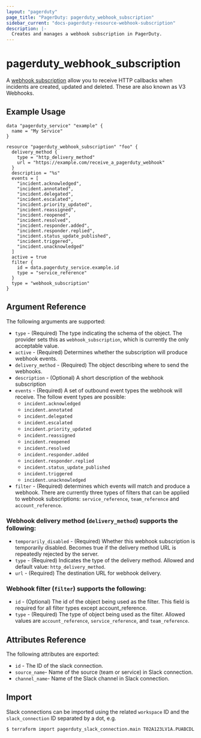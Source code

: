 ```yaml
---
layout: "pagerduty"
page_title: "PagerDuty: pagerduty_webhook_subscription"
sidebar_current: "docs-pagerduty-resource-webhook-subscription"
description: |-
  Creates and manages a webhook subscription in PagerDuty.
---
```


# pagerduty\_webhook\_subscription

A [webhook subscription](https://developer.pagerduty.com/docs/ZG9jOjExMDI5NTkw-v3-overview) allow you to receive HTTP callbacks when incidents are created, updated and deleted. These are also known as V3 Webhooks.

## Example Usage

```hcl
data "pagerduty_service" "example" {
  name = "My Service"
}

resource "pagerduty_webhook_subscription" "foo" {
  delivery_method {
    type = "http_delivery_method"
    url = "https://example.com/receive_a_pagerduty_webhook"
  }
  description = "%s"
  events = [
    "incident.acknowledged",
    "incident.annotated",
    "incident.delegated",
    "incident.escalated",
    "incident.priority_updated",
    "incident.reassigned",
    "incident.reopened",
    "incident.resolved",
    "incident.responder.added",
    "incident.responder.replied",
    "incident.status_update_published",
    "incident.triggered",
    "incident.unacknowledged"
  ]
  active = true
  filter {
    id = data.pagerduty_service.example.id
    type = "service_reference"
  }
  type = "webhook_subscription"
}

```

## Argument Reference

The following arguments are supported:

  * `type` - (Required) The type indicating the schema of the object. The provider sets this as `webhook_subscription`, which is currently the only acceptable value. 
  * `active` - (Required) Determines whether the subscription will produce webhook events.
  * `delivery_method` - (Required) The object describing where to send the webhooks.
  * `description` - (Optional) A short description of the webhook subscription
  * `events` - (Required) A set of outbound event types the webhook will receive. The follow event types are possible: 
    * `incident.acknowledged`
    * `incident.annotated`
    * `incident.delegated`
    * `incident.escalated`
    * `incident.priority_updated`
    * `incident.reassigned`
    * `incident.reopened`
    * `incident.resolved`
    * `incident.responder.added`
    * `incident.responder.replied`
    * `incident.status_update_published`
    * `incident.triggered`
    * `incident.unacknowledged`
  * `filter` - (Required) determines which events will match and produce a webhook. There are currently three types of filters that can be applied to webhook subscriptions: `service_reference`, `team_reference` and `account_reference`.

### Webhook delivery method (`delivery_method`) supports the following:

* `temporarily_disabled` - (Required) Whether this webhook subscription is temporarily disabled. Becomes true if the delivery method URL is repeatedly rejected by the server.
* `type` - (Required) Indicates the type of the delivery method. Allowed and default value: `http_delivery_method`.
* `url` - (Required) The destination URL for webhook delivery.

### Webhook filter (`filter`) supports the following:

* `id` - (Optional) The id of the object being used as the filter. This field is required for all filter types except account_reference.
* `type` - (Required) The type of object being used as the filter. Allowed values are `account_reference`, `service_reference`, and `team_reference`.

## Attributes Reference

The following attributes are exported:

  * `id` - The ID of the slack connection.
  * `source_name`- Name of the source (team or service) in Slack connection.
  * `channel_name`- Name of the Slack channel in Slack connection.

## Import

Slack connections can be imported using the related `workspace` ID and the `slack_connection` ID separated by a dot, e.g.

```
$ terraform import pagerduty_slack_connection.main T02A123LV1A.PUABCDL
```
